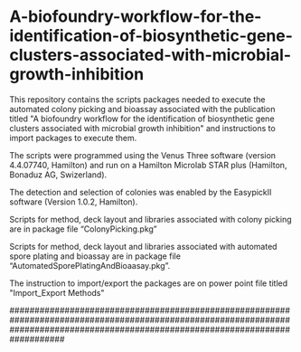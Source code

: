 # A-biofoundry-workflow-for-the-identification-of-biosynthetic-gene-clusters-associated-with-microbial-growth-inhibition

This repository contains the scripts packages needed to execute the automated colony picking and bioassay associated with the publication titled "A biofoundry workflow for the identification of biosynthetic gene clusters associated with microbial growth inhibition" and instructions to import packages to execute them. 

The scripts were programmed using the Venus Three software (version 4.4.07740, Hamilton) and run on a Hamilton Microlab STAR plus (Hamilton, Bonaduz AG, Swizerland).

The detection and selection of colonies was enabled by the EasypickII software (Version 1.0.2, Hamilton).

Scripts for method, deck layout and libraries associated with colony picking are in package file “ColonyPicking.pkg” 

Scripts for method, deck layout and libraries associated with automated spore plating and bioassay are in package file “AutomatedSporePlatingAndBioaasay.pkg”.

The instruction to import/export the packages are on power point file titled "Import_Export Methods"

###################################################################################################################################################################################
